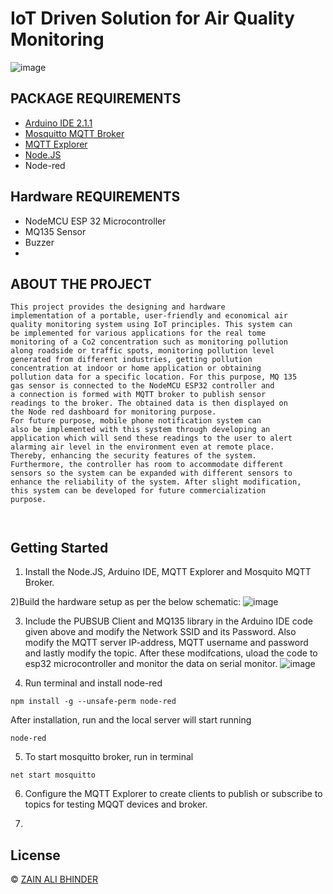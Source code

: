#  IoT Driven Solution for Air Quality Monitoring

![image](https://github.com/zainalibhinder/IoT-Driven-Solution-for-Smart-Air-Quality-Monitoring/assets/109630795/fa83f071-a083-4417-8a09-ff359fff7e8d)



## PACKAGE REQUIREMENTS


- [Arduino IDE 2.1.1](https://www.arduino.cc/en/software)
- [Mosquitto MQTT Broker](https://mosquitto.org/download/) 
- [MQTT Explorer](http://mqtt-explorer.com/)
- [Node.JS](https://nodejs.org/en)
- Node-red

## Hardware REQUIREMENTS
 
- NodeMCU ESP 32 Microcontroller
- MQ135 Sensor
- Buzzer
- 

## ABOUT THE PROJECT

```
This project provides the designing and hardware
implementation of a portable, user-friendly and economical air
quality monitoring system using IoT principles. This system can
be implemented for various applications for the real tome
monitoring of a Co2 concentration such as monitoring pollution
along roadside or traffic spots, monitoring pollution level
generated from different industries, getting pollution
concentration at indoor or home application or obtaining
pollution data for a specific location. For this purpose, MQ 135
gas sensor is connected to the NodeMCU ESP32 controller and
a connection is formed with MQTT broker to publish sensor
readings to the broker. The obtained data is then displayed on
the Node red dashboard for monitoring purpose.
For future purpose, mobile phone notification system can
also be implemented with this system through developing an
application which will send these readings to the user to alert
alarming air level in the environment even at remote place.
Thereby, enhancing the security features of the system.
Furthermore, the controller has room to accommodate different
sensors so the system can be expanded with different sensors to
enhance the reliability of the system. After slight modification,
this system can be developed for future commercialization
purpose.

 
```

## Getting Started


 1) Install the  Node.JS, Arduino IDE, MQTT Explorer and Mosquito MQTT Broker.

2)Build the hardware setup as per the below schematic:
![image](https://github.com/zainalibhinder/IoT-Driven-Solution-for-Smart-Air-Quality-Monitoring/assets/109630795/eea1e003-de73-47d2-bf46-9bf849cfa4ab)


3) Include the PUBSUB Client and MQ135 library in the Arduino IDE code given above and modify the Network SSID and its Password.
    Also modify the MQTT server IP-address, MQTT username and password and lastly modify the topic. After these modifcations,
    uload the code to esp32 microcontroller and monitor the data on serial monitor. 
 ![image](https://github.com/zainalibhinder/IoT-Driven-Solution-for-Smart-Air-Quality-Monitoring/assets/109630795/fcb8b489-e22c-42ca-a97e-63b5d3c49c32)

6) Run terminal and install node-red
```
npm install -g --unsafe-perm node-red
```
After installation, run and the local server will start running
```
node-red
```
5) To start mosquitto broker, run in terminal
```
net start mosquitto
```
6) Configure the MQTT Explorer to create clients to
publish or subscribe to topics for testing MQQT devices and
broker.

7)






## License
&copy; 
[ZAIN ALI BHINDER](https://github.com/ZAINALIBHINDER)
